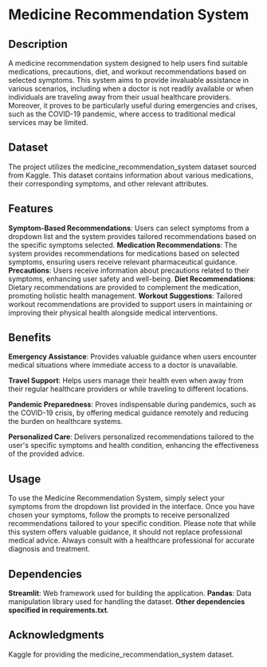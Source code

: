 # Medicine Recommendation System
## Description
A medicine recommendation system designed to help users find suitable medications, precautions, diet, and workout recommendations based on selected symptoms. This system aims to provide invaluable assistance in various scenarios, including when a doctor is not readily available or when individuals are traveling away from their usual healthcare providers. Moreover, it proves to be particularly useful during emergencies and crises, such as the COVID-19 pandemic, where access to traditional medical services may be limited.

## Dataset
The project utilizes the medicine_recommendation_system dataset sourced from Kaggle. This dataset contains information about various medications, their corresponding symptoms, and other relevant attributes.

## Features
**Symptom-Based Recommendations**: Users can select symptoms from a dropdown list and the system provides tailored recommendations based on the specific symptoms selected.
**Medication Recommendations**: The system provides recommendations for medications based on selected symptoms, ensuring users receive relevant pharmaceutical guidance.
**Precautions**: Users receive information about precautions related to their symptoms, enhancing user safety and well-being.
**Diet Recommendations**: Dietary recommendations are provided to complement the medication, promoting holistic health management.
**Workout Suggestions**: Tailored workout recommendations are provided to support users in maintaining or improving their physical health alongside medical interventions.

## Benefits
**Emergency Assistance**: Provides valuable guidance when users encounter medical situations where immediate access to a doctor is unavailable.

**Travel Support**: Helps users manage their health even when away from their regular healthcare providers or while traveling to different locations.

**Pandemic Preparedness**: Proves indispensable during pandemics, such as the COVID-19 crisis, by offering medical guidance remotely and reducing the burden on healthcare systems.

**Personalized Care**: Delivers personalized recommendations tailored to the user's specific symptoms and health condition, enhancing the effectiveness of the provided advice.

## Usage
To use the Medicine Recommendation System, simply select your symptoms from the dropdown list provided in the interface. Once you have chosen your symptoms, follow the prompts to receive personalized recommendations tailored to your specific condition. Please note that while this system offers valuable guidance, it should not replace professional medical advice. Always consult with a healthcare professional for accurate diagnosis and treatment.

## Dependencies
**Streamlit**: Web framework used for building the application.
**Pandas**: Data manipulation library used for handling the dataset.
**Other dependencies specified in requirements.txt**.

## Acknowledgments
Kaggle for providing the medicine_recommendation_system dataset.
